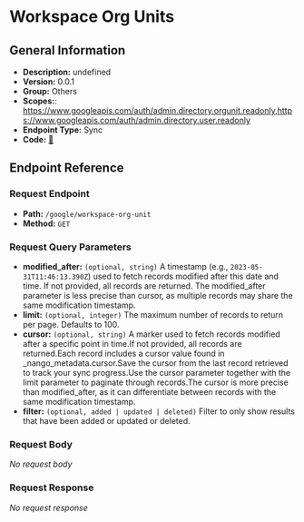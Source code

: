 # Workspace Org Units

## General Information

- **Description:** undefined
- **Version:** 0.0.1
- **Group:** Others
- **Scopes:**: https://www.googleapis.com/auth/admin.directory.orgunit.readonly,https://www.googleapis.com/auth/admin.directory.user.readonly
- **Endpoint Type:** Sync
- **Code:** [🔗](https://github.com/NangoHQ/integration-templates/tree/main/integrations/google/syncs/workspace-org-units.ts)

## Endpoint Reference

### Request Endpoint

- **Path:** `/google/workspace-org-unit`
- **Method:** `GET`

### Request Query Parameters

- **modified_after:** `(optional, string)` A timestamp (e.g., `2023-05-31T11:46:13.390Z`) used to fetch records modified after this date and time. If not provided, all records are returned. The modified_after parameter is less precise than cursor, as multiple records may share the same modification timestamp.
- **limit:** `(optional, integer)` The maximum number of records to return per page. Defaults to 100.
- **cursor:** `(optional, string)` A marker used to fetch records modified after a specific point in time.If not provided, all records are returned.Each record includes a cursor value found in _nango_metadata.cursor.Save the cursor from the last record retrieved to track your sync progress.Use the cursor parameter together with the limit parameter to paginate through records.The cursor is more precise than modified_after, as it can differentiate between records with the same modification timestamp.
- **filter:** `(optional, added | updated | deleted)` Filter to only show results that have been added or updated or deleted.

### Request Body

_No request body_

### Request Response

_No request response_
